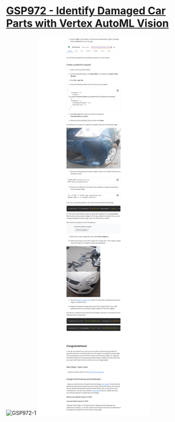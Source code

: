 # [GSP972 - Identify Damaged Car Parts with Vertex AutoML Vision](https://www.cloudskillsboost.google/games/5113/labs/33357)

![GSP972-1](GSP972-1.png)
![GSP972-2](GSP972-2.png)
